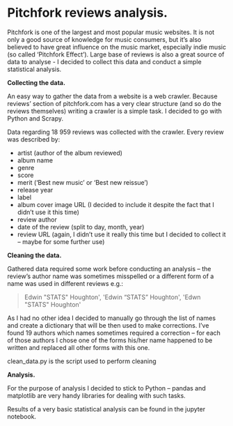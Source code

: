 # **Pitchfork reviews analysis.**


Pitchfork is one of the largest and most popular music websites. It is not only a good source of knowledge for music consumers, but it’s also believed to have great influence on the music market, especially indie music (so called ‘Pitchfork Effect’).  Large base of reviews is also a great source of data to analyse -  I decided to collect this data and conduct a simple statistical analysis. 

**Collecting the data.** 

An easy way to gather the data from a website is a web crawler. Because reviews’ section of pitchfork.com has a very clear structure (and so do the reviews themselves) writing a crawler is a simple task. I decided to go with Python and Scrapy. 

Data regarding 18 959 reviews was collected with the crawler. Every review was described by:

-	artist (author of the album reviewed)
-	album name
-	genre
-	score
-	merit (‘Best new music’ or ‘Best new reissue’)
-	release year
-	label
-	album cover image URL (I decided to include it despite the fact that I didn’t use it this time)
-	review author 
-	date of the review (split to day, month, year)
-	review URL (again, I didn’t use it really this time but I decided to collect it – maybe for some further use)

**Cleaning the data.**

Gathered data required some work before conducting an analysis – the review’s author name was sometimes misspelled or a different form of a name was used in different reviews e.g.: 

> Edwin "STATS" Houghton', 'Edwin “STATS” Houghton', 'Edwn "STATS" Houghton'

As I had no other idea I decided to manually go through the list of names and create a dictionary that will be then used to make corrections. I’ve found 19 authors which names sometimes required a correction – for each of those authors I chose one of the forms his/her name happened to be written and replaced all other forms with this one. 

clean_data.py is the script used to perform cleaning

**Analysis.** 

For the purpose of analysis I decided to stick to Python – pandas and matplotlib are very handy libraries for dealing with such tasks.  

Results of a very basic statistical analysis can be found in the jupyter notebook.
